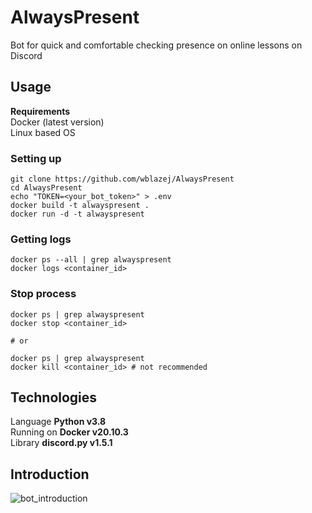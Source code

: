 # AlwaysPresent
Bot for quick and comfortable checking presence on online lessons on Discord

## Usage
**Requirements** <br>
Docker (latest version) <br>
Linux based OS
### Setting up
```
git clone https://github.com/wblazej/AlwaysPresent
cd AlwaysPresent
echo "TOKEN=<your_bot_token>" > .env
docker build -t alwayspresent .
docker run -d -t alwayspresent
```

### Getting logs
```
docker ps --all | grep alwayspresent
docker logs <container_id>
```

### Stop process
```
docker ps | grep alwayspresent
docker stop <container_id>

# or

docker ps | grep alwayspresent
docker kill <container_id> # not recommended
```

## Technologies
Language **Python v3.8** <br>
Running on **Docker v20.10.3** <br>
Library **discord.py v1.5.1**

## Introduction
![bot_introduction](https://user-images.githubusercontent.com/62674438/111455335-f508f500-8715-11eb-8b1e-75f527b663d0.png)

